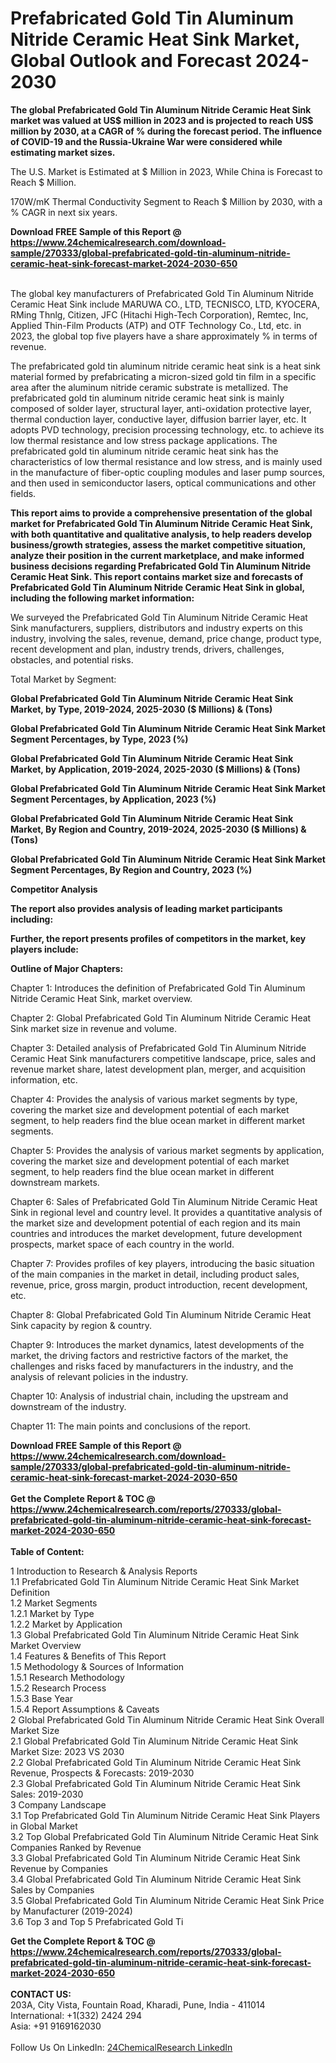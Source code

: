 <h1>Prefabricated Gold Tin Aluminum Nitride Ceramic Heat Sink Market, Global Outlook and Forecast 2024-2030</h1><p><strong>The global Prefabricated Gold Tin Aluminum Nitride Ceramic Heat Sink market was valued at US$ million in 2023 and is projected to reach US$ million by 2030, at a CAGR of % during the forecast period. The influence of COVID-19 and the Russia-Ukraine War were considered while estimating market sizes.</strong></p><p>
The U.S. Market is Estimated at $ Million in 2023, While China is Forecast to Reach $ Million.</p><p>
170W/mK Thermal Conductivity Segment to Reach $ Million by 2030, with a % CAGR in next six years.</p><div><b>Download FREE Sample of this Report @ 
            <a href="https://www.24chemicalresearch.com/download-sample/270333/global-prefabricated-gold-tin-aluminum-nitride-ceramic-heat-sink-forecast-market-2024-2030-650">
            https://www.24chemicalresearch.com/download-sample/270333/global-prefabricated-gold-tin-aluminum-nitride-ceramic-heat-sink-forecast-market-2024-2030-650</a></b></div><br><p>
The global key manufacturers of Prefabricated Gold Tin Aluminum Nitride Ceramic Heat Sink include MARUWA CO., LTD, TECNISCO, LTD, KYOCERA, RMing Thnlg, Citizen, JFC (Hitachi High-Tech Corporation), Remtec, Inc, Applied Thin-Film Products (ATP) and OTF Technology Co., Ltd, etc. in 2023, the global top five players have a share approximately % in terms of revenue.</p><p>
The prefabricated gold tin aluminum nitride ceramic heat sink is a heat sink material formed by prefabricating a micron-sized gold tin film in a specific area after the aluminum nitride ceramic substrate is metallized. The prefabricated gold tin aluminum nitride ceramic heat sink is mainly composed of solder layer, structural layer, anti-oxidation protective layer, thermal conduction layer, conductive layer, diffusion barrier layer, etc. It adopts PVD technology, precision processing technology, etc. to achieve its low thermal resistance and low stress package applications. The prefabricated gold tin aluminum nitride ceramic heat sink has the characteristics of low thermal resistance and low stress, and is mainly used in the manufacture of fiber-optic coupling modules and laser pump sources, and then used in semiconductor lasers, optical communications and other fields.</p><p>
<strong>This report aims to provide a comprehensive presentation of the global market for Prefabricated Gold Tin Aluminum Nitride Ceramic Heat Sink, with both quantitative and qualitative analysis, to help readers develop business/growth strategies, assess the market competitive situation, analyze their position in the current marketplace, and make informed business decisions regarding Prefabricated Gold Tin Aluminum Nitride Ceramic Heat Sink. This report contains market size and forecasts of Prefabricated Gold Tin Aluminum Nitride Ceramic Heat Sink in global, including the following market information:</strong></p><p>
</p><p>
</p><p>We surveyed the Prefabricated Gold Tin Aluminum Nitride Ceramic Heat Sink manufacturers, suppliers, distributors and industry experts on this industry, involving the sales, revenue, demand, price change, product type, recent development and plan, industry trends, drivers, challenges, obstacles, and potential risks.</p><p>
Total Market by Segment:</p><p>
<strong>Global Prefabricated Gold Tin Aluminum Nitride Ceramic Heat Sink Market, by Type, 2019-2024, 2025-2030 ($ Millions) &amp; (Tons)</strong></p><p>
<strong>Global Prefabricated Gold Tin Aluminum Nitride Ceramic Heat Sink Market Segment Percentages, by Type, 2023 (%)</strong></p><p>
</p><p>
<strong>Global Prefabricated Gold Tin Aluminum Nitride Ceramic Heat Sink Market, by Application, 2019-2024, 2025-2030 ($ Millions) &amp; (Tons)</strong></p><p>
<strong>Global Prefabricated Gold Tin Aluminum Nitride Ceramic Heat Sink Market Segment Percentages, by Application, 2023 (%)</strong></p><p>
</p><p>
<strong>Global Prefabricated Gold Tin Aluminum Nitride Ceramic Heat Sink Market, By Region and Country, 2019-2024, 2025-2030 ($ Millions) &amp; (Tons)</strong></p><p>
<strong>Global Prefabricated Gold Tin Aluminum Nitride Ceramic Heat Sink Market Segment Percentages, By Region and Country, 2023 (%)</strong></p><p>
</p><p>
<strong>Competitor Analysis</strong></p><p>
<strong>The report also provides analysis of leading market participants including:</strong></p><p>
</p><p>
<strong>Further, the report presents profiles of competitors in the market, key players include:</strong></p><p>
</p><p>
<strong>Outline of Major Chapters:</strong></p><p>
</p><p>Chapter 1: Introduces the definition of Prefabricated Gold Tin Aluminum Nitride Ceramic Heat Sink, market overview.</p><p>
Chapter 2: Global Prefabricated Gold Tin Aluminum Nitride Ceramic Heat Sink market size in revenue and volume.</p><p>
Chapter 3: Detailed analysis of Prefabricated Gold Tin Aluminum Nitride Ceramic Heat Sink manufacturers competitive landscape, price, sales and revenue market share, latest development plan, merger, and acquisition information, etc.</p><p>
Chapter 4: Provides the analysis of various market segments by type, covering the market size and development potential of each market segment, to help readers find the blue ocean market in different market segments.</p><p>
Chapter 5: Provides the analysis of various market segments by application, covering the market size and development potential of each market segment, to help readers find the blue ocean market in different downstream markets.</p><p>
Chapter 6: Sales of Prefabricated Gold Tin Aluminum Nitride Ceramic Heat Sink in regional level and country level. It provides a quantitative analysis of the market size and development potential of each region and its main countries and introduces the market development, future development prospects, market space of each country in the world.</p><p>
Chapter 7: Provides profiles of key players, introducing the basic situation of the main companies in the market in detail, including product sales, revenue, price, gross margin, product introduction, recent development, etc.</p><p>
Chapter 8: Global Prefabricated Gold Tin Aluminum Nitride Ceramic Heat Sink capacity by region &amp; country.</p><p>
Chapter 9: Introduces the market dynamics, latest developments of the market, the driving factors and restrictive factors of the market, the challenges and risks faced by manufacturers in the industry, and the analysis of relevant policies in the industry.</p><p>
Chapter 10: Analysis of industrial chain, including the upstream and downstream of the industry.</p><p>
Chapter 11: The main points and conclusions of the report.</p><div><b>Download FREE Sample of this Report @ 
            <a href="https://www.24chemicalresearch.com/download-sample/270333/global-prefabricated-gold-tin-aluminum-nitride-ceramic-heat-sink-forecast-market-2024-2030-650">
            https://www.24chemicalresearch.com/download-sample/270333/global-prefabricated-gold-tin-aluminum-nitride-ceramic-heat-sink-forecast-market-2024-2030-650</a></b></div><br><div><b>Get the Complete Report & TOC @ 
            <a href="https://www.24chemicalresearch.com/reports/270333/global-prefabricated-gold-tin-aluminum-nitride-ceramic-heat-sink-forecast-market-2024-2030-650">
            https://www.24chemicalresearch.com/reports/270333/global-prefabricated-gold-tin-aluminum-nitride-ceramic-heat-sink-forecast-market-2024-2030-650</a></b></div><br>
            <b>Table of Content:</b><p>1 Introduction to Research & Analysis Reports<br />
    1.1 Prefabricated Gold Tin Aluminum Nitride Ceramic Heat Sink Market Definition<br />
    1.2 Market Segments<br />
        1.2.1 Market by Type<br />
        1.2.2 Market by Application<br />
    1.3 Global Prefabricated Gold Tin Aluminum Nitride Ceramic Heat Sink Market Overview<br />
    1.4 Features & Benefits of This Report<br />
    1.5 Methodology & Sources of Information<br />
        1.5.1 Research Methodology<br />
        1.5.2 Research Process<br />
        1.5.3 Base Year<br />
        1.5.4 Report Assumptions & Caveats<br />
2 Global Prefabricated Gold Tin Aluminum Nitride Ceramic Heat Sink Overall Market Size<br />
    2.1 Global Prefabricated Gold Tin Aluminum Nitride Ceramic Heat Sink Market Size: 2023 VS 2030<br />
    2.2 Global Prefabricated Gold Tin Aluminum Nitride Ceramic Heat Sink Revenue, Prospects & Forecasts: 2019-2030<br />
    2.3 Global Prefabricated Gold Tin Aluminum Nitride Ceramic Heat Sink Sales: 2019-2030<br />
3 Company Landscape<br />
    3.1 Top Prefabricated Gold Tin Aluminum Nitride Ceramic Heat Sink Players in Global Market<br />
    3.2 Top Global Prefabricated Gold Tin Aluminum Nitride Ceramic Heat Sink Companies Ranked by Revenue<br />
    3.3 Global Prefabricated Gold Tin Aluminum Nitride Ceramic Heat Sink Revenue by Companies<br />
    3.4 Global Prefabricated Gold Tin Aluminum Nitride Ceramic Heat Sink Sales by Companies<br />
    3.5 Global Prefabricated Gold Tin Aluminum Nitride Ceramic Heat Sink Price by Manufacturer (2019-2024)<br />
    3.6 Top 3 and Top 5 Prefabricated Gold Ti</p><div><b>Get the Complete Report & TOC @ 
            <a href="https://www.24chemicalresearch.com/reports/270333/global-prefabricated-gold-tin-aluminum-nitride-ceramic-heat-sink-forecast-market-2024-2030-650">
            https://www.24chemicalresearch.com/reports/270333/global-prefabricated-gold-tin-aluminum-nitride-ceramic-heat-sink-forecast-market-2024-2030-650</a></b></div><br><b>CONTACT US:</b><br>
            203A, City Vista, Fountain Road, Kharadi, Pune, India - 411014<br>
            International: +1(332) 2424 294<br>
            Asia: +91 9169162030 <br><br>
            Follow Us On LinkedIn: <a href="https://www.linkedin.com/company/24chemicalresearch/">24ChemicalResearch LinkedIn</a>